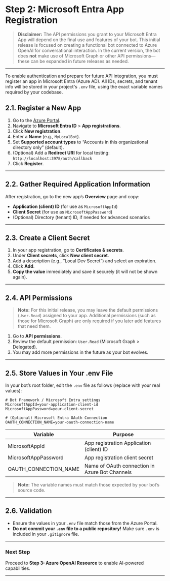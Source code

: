 # Step 2: Microsoft Entra App Registration

> **Disclaimer:**
> The API permissions you grant to your Microsoft Entra App will depend on the final use and features of your bot. This initial release is focused on creating a functional bot connected to Azure OpenAI for conversational interaction. In the current version, the bot does **not** make use of Microsoft Graph or other API permissions—these can be expanded in future releases as needed.

---

To enable authentication and prepare for future API integration, you must register an app in Microsoft Entra (Azure AD).
All IDs, secrets, and tenant info will be stored in your project's `.env` file, using the exact variable names required by your codebase.

## 2.1. Register a New App

1. Go to the [Azure Portal](https://portal.azure.com/).
2. Navigate to **Microsoft Entra ID** > **App registrations**.
3. Click **New registration**.
4. Enter a **Name** (e.g., `MyLocalBot`).
5. Set **Supported account types** to “Accounts in this organizational directory only” (default).
6. (Optional) Add a **Redirect URI** for local testing:
   `http://localhost:3978/auth/callback`
7. Click **Register**.

---

## 2.2. Gather Required Application Information

After registration, go to the new app’s **Overview** page and copy:

* **Application (client) ID** (for use as `MicrosoftAppId`)
* **Client Secret** (for use as `MicrosoftAppPassword`)
* (Optional) Directory (tenant) ID, if needed for advanced scenarios

---

## 2.3. Create a Client Secret

1. In your app registration, go to **Certificates & secrets**.
2. Under **Client secrets**, click **New client secret**.
3. Add a description (e.g., “Local Dev Secret”) and select an expiration.
4. Click **Add**.
5. **Copy the value** immediately and save it securely (it will not be shown again).

---

## 2.4. API Permissions

> **Note:** For this initial release, you may leave the default permissions (`User.Read`) assigned to your app. Additional permissions (such as those for Microsoft Graph) are only required if you later add features that need them.

1. Go to **API permissions**.
2. Review the default permission: `User.Read` (Microsoft Graph > Delegated).
3. You may add more permissions in the future as your bot evolves.

---

## 2.5. Store Values in Your .env File

In your bot’s root folder, edit the `.env` file as follows (replace with your real values):

```env
# Bot Framework / Microsoft Entra settings
MicrosoftAppId=your-application-client-id
MicrosoftAppPassword=your-client-secret

# (Optional) Microsoft Entra OAuth Connection
OAUTH_CONNECTION_NAME=your-oauth-connection-name
```

| Variable                | Purpose                                        |
| ----------------------- | ---------------------------------------------- |
| MicrosoftAppId          | App registration Application (client) ID       |
| MicrosoftAppPassword    | App registration client secret                 |
| OAUTH\_CONNECTION\_NAME | Name of OAuth connection in Azure Bot Channels |

> **Note:** The variable names must match those expected by your bot’s source code.

---

## 2.6. Validation

* Ensure the values in your `.env` file match those from the Azure Portal.
* **Do not commit your `.env` file to a public repository!**
  Make sure `.env` is included in your `.gitignore` file.

---

### Next Step

Proceed to **Step 3: Azure OpenAI Resource** to enable AI-powered capabilities.

---
<br><br>
